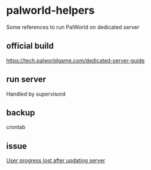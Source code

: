 # palworld-helpers
Some references to run PalWorld on dedicated server

## official build
https://tech.palworldgame.com/dedicated-server-guide

## run server
Handled by supervisord

## backup
crontab

## issue
[User progress lost after updating server](https://nodecraft.com/support/games/palworld/fix-palworld-server-update-wiping-player-progress)

